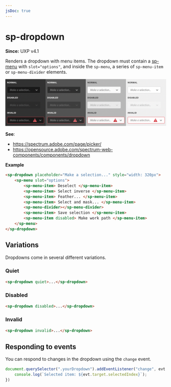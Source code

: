 ```yaml
---
jsDoc: true
---
```

# sp-dropdown

**Since:** UXP v4.1

Renders a dropdown with menu items. The dropdown must contain a [sp-menu](/uxp/reference-spectrum/User%20Interface/sp-menu/) with `slot="options"`, and inside the `sp-menu`, a series of `sp-menu-item` or `sp-menu-divider` elements.

![Dropdowns](../assets/sp-dropdown.png)

**See**:
- https://spectrum.adobe.com/page/picker/
- https://opensource.adobe.com/spectrum-web-components/components/dropdown

**Example**

```html
<sp-dropdown placeholder="Make a selection..." style="width: 320px">
    <sp-menu slot="options">
        <sp-menu-item> Deselect </sp-menu-item>
        <sp-menu-item> Select inverse </sp-menu-item>
        <sp-menu-item> Feather... </sp-menu-item>
        <sp-menu-item> Select and mask... </sp-menu-item>
        <sp-menu-divider></sp-menu-divider>
        <sp-menu-item> Save selection </sp-menu-item>
        <sp-menu-item disabled> Make work path </sp-menu-item>
    </sp-menu>
</sp-dropdown>
```

## Variations

Dropdowns come in several different variations.

### Quiet

```html
<sp-dropdown quiet>...</sp-dropdown>
```

### Disabled

```html
<sp-dropdown disabled>...</sp-dropdown>
```

### Invalid

```html
<sp-dropdown invalid>...</sp-dropdown>
```

## Responding to events

You can respond to changes in the dropdown using the `change` event.

```js
document.querySelector(".yourDropdown").addEventListener("change", evt => {
    console.log(`Selected item: ${evt.target.selectedIndex}`);
})
```

